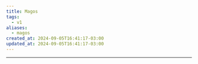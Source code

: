 ```yaml
---
title: Magos
tags:
  - v1
aliases:
  - magos
created_at: 2024-09-05T16:41:17-03:00
updated_at: 2024-09-05T16:41:17-03:00
---
```



---

